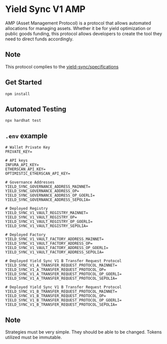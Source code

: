 # Yield Sync V1 AMP

AMP (Asset Management Protocol) is a protocol that allows automated allocations for managing assets. Whether it be for yield optimization or public goods funding, this protocol allows developers to create the tool they need to direct funds accordingly.

## Note

This protocol complies to the [yield-sync/specifications](https://github.com/yield-sync/specifications/tree/master/v1-amp)

## Get Started

```shell
npm install
```

## Automated Testing

```shell
npx hardhat test
```

## `.env` example

```shell
# Wallet Private Key
PRIVATE_KEY=

# API keys
INFURA_API_KEY=
ETHERSCAN_API_KEY=
OPTIMISTIC_ETHERSCAN_API_KEY=

# Governance Addresses
YIELD_SYNC_GOVERNANCE_ADDRESS_MAINNET=
YIELD_SYNC_GOVERNANCE_ADDRESS_OP=
YIELD_SYNC_GOVERNANCE_ADDRESS_OP_GOERLI=
YIELD_SYNC_GOVERNANCE_ADDRESS_SEPOLIA=

# Deployed Registry
YIELD_SYNC_V1_VAULT_REGISTRY_MAINNET=
YIELD_SYNC_V1_VAULT_REGISTRY_OP=
YIELD_SYNC_V1_VAULT_REGISTRY_OP_GOERLI=
YIELD_SYNC_V1_VAULT_REGISTRY_SEPOLIA=

# Deployed Factory
YIELD_SYNC_V1_VAULT_FACTORY_ADDRESS_MAINNET=
YIELD_SYNC_V1_VAULT_FACTORY_ADDRESS_OP=
YIELD_SYNC_V1_VAULT_FACTORY_ADDRESS_OP_GOERLI=
YIELD_SYNC_V1_VAULT_FACTORY_ADDRESS_SEPOLIA=

# Deployed Yield Sync V1 B Transfer Request Protocol
YIELD_SYNC_V1_A_TRANSFER_REQUEST_PROTOCOL_MAINNET=
YIELD_SYNC_V1_A_TRANSFER_REQUEST_PROTOCOL_OP=
YIELD_SYNC_V1_A_TRANSFER_REQUEST_PROTOCOL_OP_GOERLI=
YIELD_SYNC_V1_A_TRANSFER_REQUEST_PROTOCOL_SEPOLIA=

# Deployed Yield Sync V1 B Transfer Request Protocol
YIELD_SYNC_V1_B_TRANSFER_REQUEST_PROTOCOL_MAINNET=
YIELD_SYNC_V1_B_TRANSFER_REQUEST_PROTOCOL_OP=
YIELD_SYNC_V1_B_TRANSFER_REQUEST_PROTOCOL_OP_GOERLI=
YIELD_SYNC_V1_B_TRANSFER_REQUEST_PROTOCOL_SEPOLIA=
```

## Note

Strategies must be very simple. They should be able to be changed. Tokens utilized must be immutable.
